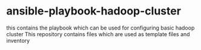 # ansible-playbook-hadoop-cluster
this contains the playbook which can be used for configuring basic hadoop cluster
This repository contains files which are used as template files and inventory
